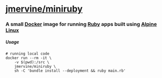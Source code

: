 # [jmervine/miniruby](https://registry.hub.docker.com/u/jmervine/miniruby)

### A small [Docker] image for running [Ruby](https://www.ruby-lang.org/) apps built using [Alpine Linux]

##### Usage

```
# running local code
docker run --rm -it \
    -v $(pwd):/src \
    jmervine/miniruby \
    sh -C 'bundle install --deployment && ruby main.rb'
```

[Alpine Linux]: https://www.alpinelinux.org/
[Docker]: https://www.docker.com/

